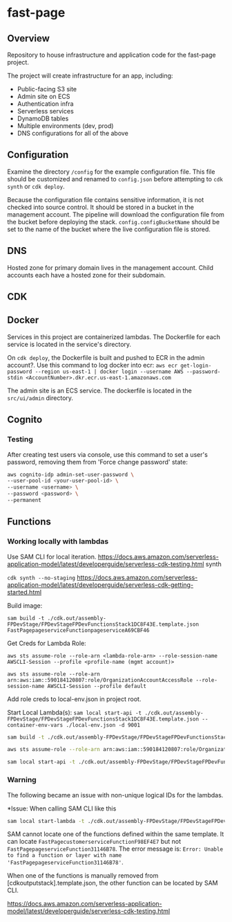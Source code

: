 # fast-page

## Overview

Repository to house infrastructure and application code for the fast-page project. 

The project will create infrastructure for an app, including:
- Public-facing S3 site
- Admin site on ECS
- Authentication infra
- Serverless services
- DynamoDB tables
- Multiple environments (dev, prod)
- DNS configurations for all of the above

## Configuration
Examine the directory `/config` for the example configuration file. This file should be customized and renamed to `config.json` before attempting to `cdk synth` or `cdk deploy`.

Because the configuration file contains sensitive information, it is not checked into source control. It should be stored in a bucket in the management account. The pipeline will download the configuration file from the bucket before deploying the stack. `config.configBucketName` should be set to the name of the bucket where the live configuration file is stored. 

## DNS
Hosted zone for primary domain lives in the management account. 
Child accounts each have a hosted zone for their subdomain.

## CDK

## Docker
Services in this project are containerized lambdas. The Dockerfile for each service is located in the service's directory. 

On `cdk deploy`, the Dockerfile is built and pushed to ECR in the admin account?. Use this command to log docker into ecr: `aws ecr get-login-password --region us-east-1 | docker login --username AWS --password-stdin <AccountNumber>.dkr.ecr.us-east-1.amazonaws.com`

The admin site is an ECS service. The dockerfile is located in the `src/ui/admin` directory.

## Cognito
### Testing

After creating test users via console, use this command to set a user's password, removing them from 'Force change password' state:

```bash
aws cognito-idp admin-set-user-password \
--user-pool-id <your-user-pool-id> \
--username <username> \
--password <password> \
--permanent
```
## Functions

### Working locally with lambdas
Use SAM CLI for local iteration.
https://docs.aws.amazon.com/serverless-application-model/latest/developerguide/serverless-cdk-testing.html
synth

`cdk synth --no-staging`
https://docs.aws.amazon.com/serverless-application-model/latest/developerguide/serverless-cdk-getting-started.html

Build image:

`sam build -t ./cdk.out/assembly-FPDevStage/FPDevStageFPDevFunctionsStack1DC8F43E.template.json FastPagepageserviceFunctionpageserviceA69CBF46`

Get Creds for Lambda Role:

```aws sts assume-role --role-arn <lambda-role-arn> --role-session-name AWSCLI-Session --profile <profile-name (mgmt account)>```

```aws sts assume-role --role-arn arn:aws:iam::590184120807:role/OrganizationAccountAccessRole --role-session-name AWSCLI-Session --profile default```

Add role creds to local-env.json in project root.

Start Local Lambda(s):
`sam local start-api -t ./cdk.out/assembly-FPDevStage/FPDevStageFPDevFunctionsStack1DC8F43E.template.json --container-env-vars ./local-env.json -d 9001`


```bash
sam build -t ./cdk.out/assembly-FPDevStage/FPDevStageFPDevFunctionsStack1DC8F43E.template.json FastPagepageserviceFunctionpageserviceA69CBF46

aws sts assume-role --role-arn arn:aws:iam::590184120807:role/OrganizationAccountAccessRole --role-session-name AWSCLI-Session --profile default

sam local start-api -t ./cdk.out/assembly-FPDevStage/FPDevStageFPDevFunctionsStack1DC8F43E.template.json --container-env-vars ./local-env.json -d 9001


```

### Warning

The following became an issue with non-unique logical IDs for the lambdas.  

*Issue: When calling SAM CLI like this
```bash
sam local start-lambda -t ./cdk.out/assembly-FPDevStage/FPDevStageFPDevFunctionsStack1DC8F43E.template.json 
```

SAM cannot locate one of the functions defined within the same template. It can locate `FastPagecustomerserviceFunctionF98EF4E7` but not `FastPagepageserviceFunction31146B78`. The error message is: `Error: Unable to find a function or layer with name 'FastPagepageserviceFunction31146B78'`.

When one of the functions is manually removed from [cdkoutputstack].template.json, the other function can be located by SAM CLI.

https://docs.aws.amazon.com/serverless-application-model/latest/developerguide/serverless-cdk-testing.html
